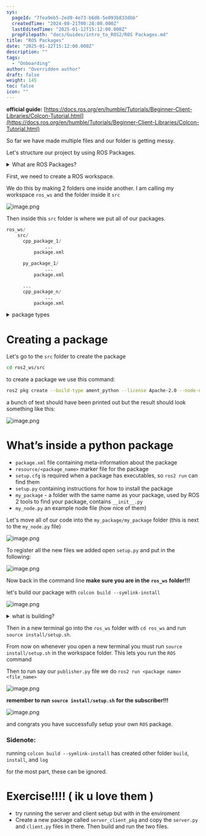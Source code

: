 ```yaml
---
sys:
  pageId: "7fea9eb5-2ed9-4e73-b6d6-5e093b833dbb"
  createdTime: "2024-08-21T00:28:00.000Z"
  lastEditedTime: "2025-01-12T15:12:00.000Z"
  propFilepath: "docs/Guides/intro_to_ROS2/ROS Packages.md"
title: "ROS Packages"
date: "2025-01-12T15:12:00.000Z"
description: ""
tags:
  - "Onboarding"
author: "Overridden author"
draft: false
weight: 145
toc: false
icon: ""
---
```


**official guide:** [https://docs.ros.org/en/humble/Tutorials/Beginner-Client-Libraries/Colcon-Tutorial.html](https://docs.ros.org/en/humble/Tutorials/Beginner-Client-Libraries/Colcon-Tutorial.html)

So far we have made multiple files and our folder is getting messy.

Let's structure our project by using ROS Packages.

<details>

<summary>What are ROS Packages?</summary>

ROS Packages are, as the name implies, packages of code that are highly sharable between ROS developers.

They consist of a folder, `package.xml` file, and source code

```python
      cpp_package_1/
		      ... imagine much code files here ..
          package.xml
```

</details>

First, we need to create a ROS workspace.

We do this by making 2 folders one inside another. I am calling my workspace `ros_ws` and the folder inside it `src`

![image.png](https://prod-files-secure.s3.us-west-2.amazonaws.com/d518164a-d88e-44d1-a4ee-3adb3bd8bce0/70706947-fd18-4537-a67b-e12946812d31/image.png?X-Amz-Algorithm=AWS4-HMAC-SHA256&X-Amz-Content-Sha256=UNSIGNED-PAYLOAD&X-Amz-Credential=ASIAZI2LB4666PCIWW7P%2F20250627%2Fus-west-2%2Fs3%2Faws4_request&X-Amz-Date=20250627T140908Z&X-Amz-Expires=3600&X-Amz-Security-Token=IQoJb3JpZ2luX2VjEH0aCXVzLXdlc3QtMiJGMEQCIGVGzgJvwyqxAryWLB4%2BxKnbAhU8%2FUwZSIxGt3%2FQE7pDAiArBxCQktwYsUv9ZZAbU5SHHfSV09b8FL1S9IeLhwbjgCr%2FAwh2EAAaDDYzNzQyMzE4MzgwNSIMfeGRaVKNrf3CsgAmKtwDbq4Bz1MGFVYWql12ahSTrU3irsqeVfyUsWwaiIVLeXKRs9rOd4hQ50%2BauKKpHV9TOlZtXdg82%2Bo263fYHMi%2BTls9Siofs%2Bt5y0sLTmHd9j24FCkkT5QSytgyqEPJppWIwqf%2B9y55yOqW4IipTORUvOnq7Xj6EhwuQMlKDKFm8JGKDFd8YmWEQbqvje2sJGoXIdelWZVFbag8RDv7dShXjMxgd0LN2DOJwtjLKx7bS7Gc8hkDEeTtKUIXg7zLEmtOiHy5rCnjpMMFj1hpuX6E3lE7x54xARFYcUwTK%2BtmZtylT7fE0tZeaemEOiJINmEMgsY5YVdvg9BjC5ZbdyqGDjlfUacBuHlBB9E%2FfZg%2BBUB0mH9uKd%2FcB%2BRID3Y7zokyFXFAAAsp91d4pYO9wMCyxsqBnOb4OPetD2ihT9G8w30M5Dg2bPGxXx6baQd7pVL5JnFoB84Fk6XqkQsiOkbfU%2FSuTDOrhWgrMgB0JxLyJVYw2FJst%2FmYp32vV9gbXzDxnOyxlV4yB10wo5XnIdBiYCHto7hBRAzuWh6zLrnXUl4CZnj%2Fh27adGQy3ZgZ8hoRuT282RNAPfGLoZDWqgqg63suU0032l2ADIE4Pmr9OpTgn7PaBhU1%2B%2BMMd70w6aX6wgY6pgEK3VtHSplEIPMsQyM%2BJzIUFRXv8mNS5cu93R4GXINLnJAa6Gl%2FcvCc8jkfxm5x%2FqwGeWPS2iXb1g0qcWRxTNBQLerSvFCLNOwDJiV6%2FoXQBe6dThSZTsTKtAqMP252rZIrZu8OfHZdJkzsm%2B8MtGFLJmQlpijfKmcpMneMWGncLw3148LQaQoEXeScHgs4juOqCGgI8Kk51v1cdfrmM9JmBGYub5Y2&X-Amz-Signature=a7f567813606aec0132f404fe1c5c87e29b4b797ab345e76e2e000376cf147cf&X-Amz-SignedHeaders=host&x-amz-checksum-mode=ENABLED&x-id=GetObject)

Then inside this `src` folder is where we put all of our packages.

```python
ros_ws/
    src/
      cpp_package_1/
		      ...
          package.xml

      py_package_1/
		      ...
          package.xml

      ...
      cpp_package_n/
		      ...
          package.xml

```

<details>

<summary>package types</summary>

packages can be either `C++` or python.

the intern file structure is different for each but for this guide we will stick to creating python packages

</details>

# Creating a package

Let's go to the `src` folder to create the package

```bash
cd ros2_ws/src
```

to create a package we use this command:

```bash
ros2 pkg create --build-type ament_python --license Apache-2.0 --node-name my_node my_package
```

a bunch of text should have been printed out but the result should look something like this:

![image.png](https://prod-files-secure.s3.us-west-2.amazonaws.com/d518164a-d88e-44d1-a4ee-3adb3bd8bce0/e6cf1e3f-8512-4a3e-b131-079f800bf3e8/image.png?X-Amz-Algorithm=AWS4-HMAC-SHA256&X-Amz-Content-Sha256=UNSIGNED-PAYLOAD&X-Amz-Credential=ASIAZI2LB4666PCIWW7P%2F20250627%2Fus-west-2%2Fs3%2Faws4_request&X-Amz-Date=20250627T140908Z&X-Amz-Expires=3600&X-Amz-Security-Token=IQoJb3JpZ2luX2VjEH0aCXVzLXdlc3QtMiJGMEQCIGVGzgJvwyqxAryWLB4%2BxKnbAhU8%2FUwZSIxGt3%2FQE7pDAiArBxCQktwYsUv9ZZAbU5SHHfSV09b8FL1S9IeLhwbjgCr%2FAwh2EAAaDDYzNzQyMzE4MzgwNSIMfeGRaVKNrf3CsgAmKtwDbq4Bz1MGFVYWql12ahSTrU3irsqeVfyUsWwaiIVLeXKRs9rOd4hQ50%2BauKKpHV9TOlZtXdg82%2Bo263fYHMi%2BTls9Siofs%2Bt5y0sLTmHd9j24FCkkT5QSytgyqEPJppWIwqf%2B9y55yOqW4IipTORUvOnq7Xj6EhwuQMlKDKFm8JGKDFd8YmWEQbqvje2sJGoXIdelWZVFbag8RDv7dShXjMxgd0LN2DOJwtjLKx7bS7Gc8hkDEeTtKUIXg7zLEmtOiHy5rCnjpMMFj1hpuX6E3lE7x54xARFYcUwTK%2BtmZtylT7fE0tZeaemEOiJINmEMgsY5YVdvg9BjC5ZbdyqGDjlfUacBuHlBB9E%2FfZg%2BBUB0mH9uKd%2FcB%2BRID3Y7zokyFXFAAAsp91d4pYO9wMCyxsqBnOb4OPetD2ihT9G8w30M5Dg2bPGxXx6baQd7pVL5JnFoB84Fk6XqkQsiOkbfU%2FSuTDOrhWgrMgB0JxLyJVYw2FJst%2FmYp32vV9gbXzDxnOyxlV4yB10wo5XnIdBiYCHto7hBRAzuWh6zLrnXUl4CZnj%2Fh27adGQy3ZgZ8hoRuT282RNAPfGLoZDWqgqg63suU0032l2ADIE4Pmr9OpTgn7PaBhU1%2B%2BMMd70w6aX6wgY6pgEK3VtHSplEIPMsQyM%2BJzIUFRXv8mNS5cu93R4GXINLnJAa6Gl%2FcvCc8jkfxm5x%2FqwGeWPS2iXb1g0qcWRxTNBQLerSvFCLNOwDJiV6%2FoXQBe6dThSZTsTKtAqMP252rZIrZu8OfHZdJkzsm%2B8MtGFLJmQlpijfKmcpMneMWGncLw3148LQaQoEXeScHgs4juOqCGgI8Kk51v1cdfrmM9JmBGYub5Y2&X-Amz-Signature=c86aedbe7fef0c0762456c93cee3d5a96e4b7756b64eb40062305651133a6b0a&X-Amz-SignedHeaders=host&x-amz-checksum-mode=ENABLED&x-id=GetObject)

# What’s inside a python package

- `package.xml` file containing meta-information about the package
- `resource/<package_name>` marker file for the package
- `setup.cfg` is required when a package has executables, so `ros2 run` can find them
- `setup.py` containing instructions for how to install the package
- `my_package` - a folder with the same name as your package, used by ROS 2 tools to find your package, contains `__init__.py`
- `my_node.py` an example node file (how nice of them)

Let's move all of our code into the `my_package/my_package` folder (this is next to the `my_node.py` file)

![image.png](https://prod-files-secure.s3.us-west-2.amazonaws.com/d518164a-d88e-44d1-a4ee-3adb3bd8bce0/9ce58f11-0da9-4d3e-b86d-506a9685d378/image.png?X-Amz-Algorithm=AWS4-HMAC-SHA256&X-Amz-Content-Sha256=UNSIGNED-PAYLOAD&X-Amz-Credential=ASIAZI2LB4666PCIWW7P%2F20250627%2Fus-west-2%2Fs3%2Faws4_request&X-Amz-Date=20250627T140908Z&X-Amz-Expires=3600&X-Amz-Security-Token=IQoJb3JpZ2luX2VjEH0aCXVzLXdlc3QtMiJGMEQCIGVGzgJvwyqxAryWLB4%2BxKnbAhU8%2FUwZSIxGt3%2FQE7pDAiArBxCQktwYsUv9ZZAbU5SHHfSV09b8FL1S9IeLhwbjgCr%2FAwh2EAAaDDYzNzQyMzE4MzgwNSIMfeGRaVKNrf3CsgAmKtwDbq4Bz1MGFVYWql12ahSTrU3irsqeVfyUsWwaiIVLeXKRs9rOd4hQ50%2BauKKpHV9TOlZtXdg82%2Bo263fYHMi%2BTls9Siofs%2Bt5y0sLTmHd9j24FCkkT5QSytgyqEPJppWIwqf%2B9y55yOqW4IipTORUvOnq7Xj6EhwuQMlKDKFm8JGKDFd8YmWEQbqvje2sJGoXIdelWZVFbag8RDv7dShXjMxgd0LN2DOJwtjLKx7bS7Gc8hkDEeTtKUIXg7zLEmtOiHy5rCnjpMMFj1hpuX6E3lE7x54xARFYcUwTK%2BtmZtylT7fE0tZeaemEOiJINmEMgsY5YVdvg9BjC5ZbdyqGDjlfUacBuHlBB9E%2FfZg%2BBUB0mH9uKd%2FcB%2BRID3Y7zokyFXFAAAsp91d4pYO9wMCyxsqBnOb4OPetD2ihT9G8w30M5Dg2bPGxXx6baQd7pVL5JnFoB84Fk6XqkQsiOkbfU%2FSuTDOrhWgrMgB0JxLyJVYw2FJst%2FmYp32vV9gbXzDxnOyxlV4yB10wo5XnIdBiYCHto7hBRAzuWh6zLrnXUl4CZnj%2Fh27adGQy3ZgZ8hoRuT282RNAPfGLoZDWqgqg63suU0032l2ADIE4Pmr9OpTgn7PaBhU1%2B%2BMMd70w6aX6wgY6pgEK3VtHSplEIPMsQyM%2BJzIUFRXv8mNS5cu93R4GXINLnJAa6Gl%2FcvCc8jkfxm5x%2FqwGeWPS2iXb1g0qcWRxTNBQLerSvFCLNOwDJiV6%2FoXQBe6dThSZTsTKtAqMP252rZIrZu8OfHZdJkzsm%2B8MtGFLJmQlpijfKmcpMneMWGncLw3148LQaQoEXeScHgs4juOqCGgI8Kk51v1cdfrmM9JmBGYub5Y2&X-Amz-Signature=eda74515c64bc6fee1ea4ac3024d9176f84c054a56b1d439aac93924428ce6c8&X-Amz-SignedHeaders=host&x-amz-checksum-mode=ENABLED&x-id=GetObject)

To register all the new files we added open `setup.py` and put in the following:

![image.png](https://prod-files-secure.s3.us-west-2.amazonaws.com/d518164a-d88e-44d1-a4ee-3adb3bd8bce0/1cd7c262-4cae-4496-9d75-c178537d24a2/image.png?X-Amz-Algorithm=AWS4-HMAC-SHA256&X-Amz-Content-Sha256=UNSIGNED-PAYLOAD&X-Amz-Credential=ASIAZI2LB4666PCIWW7P%2F20250627%2Fus-west-2%2Fs3%2Faws4_request&X-Amz-Date=20250627T140908Z&X-Amz-Expires=3600&X-Amz-Security-Token=IQoJb3JpZ2luX2VjEH0aCXVzLXdlc3QtMiJGMEQCIGVGzgJvwyqxAryWLB4%2BxKnbAhU8%2FUwZSIxGt3%2FQE7pDAiArBxCQktwYsUv9ZZAbU5SHHfSV09b8FL1S9IeLhwbjgCr%2FAwh2EAAaDDYzNzQyMzE4MzgwNSIMfeGRaVKNrf3CsgAmKtwDbq4Bz1MGFVYWql12ahSTrU3irsqeVfyUsWwaiIVLeXKRs9rOd4hQ50%2BauKKpHV9TOlZtXdg82%2Bo263fYHMi%2BTls9Siofs%2Bt5y0sLTmHd9j24FCkkT5QSytgyqEPJppWIwqf%2B9y55yOqW4IipTORUvOnq7Xj6EhwuQMlKDKFm8JGKDFd8YmWEQbqvje2sJGoXIdelWZVFbag8RDv7dShXjMxgd0LN2DOJwtjLKx7bS7Gc8hkDEeTtKUIXg7zLEmtOiHy5rCnjpMMFj1hpuX6E3lE7x54xARFYcUwTK%2BtmZtylT7fE0tZeaemEOiJINmEMgsY5YVdvg9BjC5ZbdyqGDjlfUacBuHlBB9E%2FfZg%2BBUB0mH9uKd%2FcB%2BRID3Y7zokyFXFAAAsp91d4pYO9wMCyxsqBnOb4OPetD2ihT9G8w30M5Dg2bPGxXx6baQd7pVL5JnFoB84Fk6XqkQsiOkbfU%2FSuTDOrhWgrMgB0JxLyJVYw2FJst%2FmYp32vV9gbXzDxnOyxlV4yB10wo5XnIdBiYCHto7hBRAzuWh6zLrnXUl4CZnj%2Fh27adGQy3ZgZ8hoRuT282RNAPfGLoZDWqgqg63suU0032l2ADIE4Pmr9OpTgn7PaBhU1%2B%2BMMd70w6aX6wgY6pgEK3VtHSplEIPMsQyM%2BJzIUFRXv8mNS5cu93R4GXINLnJAa6Gl%2FcvCc8jkfxm5x%2FqwGeWPS2iXb1g0qcWRxTNBQLerSvFCLNOwDJiV6%2FoXQBe6dThSZTsTKtAqMP252rZIrZu8OfHZdJkzsm%2B8MtGFLJmQlpijfKmcpMneMWGncLw3148LQaQoEXeScHgs4juOqCGgI8Kk51v1cdfrmM9JmBGYub5Y2&X-Amz-Signature=d84c3442c2dd7d974f1ef826666f9a3d083bb38543a4bf59cffd203bd2577ce8&X-Amz-SignedHeaders=host&x-amz-checksum-mode=ENABLED&x-id=GetObject)

Now back in the command line **make sure you are in the** **`ros_ws`** **folder!!!**

let's build our package with `colcon build --symlink-install`

![image.png](https://prod-files-secure.s3.us-west-2.amazonaws.com/d518164a-d88e-44d1-a4ee-3adb3bd8bce0/2f2a0d27-b173-48fd-b189-5f5c0ce65619/image.png?X-Amz-Algorithm=AWS4-HMAC-SHA256&X-Amz-Content-Sha256=UNSIGNED-PAYLOAD&X-Amz-Credential=ASIAZI2LB4666PCIWW7P%2F20250627%2Fus-west-2%2Fs3%2Faws4_request&X-Amz-Date=20250627T140908Z&X-Amz-Expires=3600&X-Amz-Security-Token=IQoJb3JpZ2luX2VjEH0aCXVzLXdlc3QtMiJGMEQCIGVGzgJvwyqxAryWLB4%2BxKnbAhU8%2FUwZSIxGt3%2FQE7pDAiArBxCQktwYsUv9ZZAbU5SHHfSV09b8FL1S9IeLhwbjgCr%2FAwh2EAAaDDYzNzQyMzE4MzgwNSIMfeGRaVKNrf3CsgAmKtwDbq4Bz1MGFVYWql12ahSTrU3irsqeVfyUsWwaiIVLeXKRs9rOd4hQ50%2BauKKpHV9TOlZtXdg82%2Bo263fYHMi%2BTls9Siofs%2Bt5y0sLTmHd9j24FCkkT5QSytgyqEPJppWIwqf%2B9y55yOqW4IipTORUvOnq7Xj6EhwuQMlKDKFm8JGKDFd8YmWEQbqvje2sJGoXIdelWZVFbag8RDv7dShXjMxgd0LN2DOJwtjLKx7bS7Gc8hkDEeTtKUIXg7zLEmtOiHy5rCnjpMMFj1hpuX6E3lE7x54xARFYcUwTK%2BtmZtylT7fE0tZeaemEOiJINmEMgsY5YVdvg9BjC5ZbdyqGDjlfUacBuHlBB9E%2FfZg%2BBUB0mH9uKd%2FcB%2BRID3Y7zokyFXFAAAsp91d4pYO9wMCyxsqBnOb4OPetD2ihT9G8w30M5Dg2bPGxXx6baQd7pVL5JnFoB84Fk6XqkQsiOkbfU%2FSuTDOrhWgrMgB0JxLyJVYw2FJst%2FmYp32vV9gbXzDxnOyxlV4yB10wo5XnIdBiYCHto7hBRAzuWh6zLrnXUl4CZnj%2Fh27adGQy3ZgZ8hoRuT282RNAPfGLoZDWqgqg63suU0032l2ADIE4Pmr9OpTgn7PaBhU1%2B%2BMMd70w6aX6wgY6pgEK3VtHSplEIPMsQyM%2BJzIUFRXv8mNS5cu93R4GXINLnJAa6Gl%2FcvCc8jkfxm5x%2FqwGeWPS2iXb1g0qcWRxTNBQLerSvFCLNOwDJiV6%2FoXQBe6dThSZTsTKtAqMP252rZIrZu8OfHZdJkzsm%2B8MtGFLJmQlpijfKmcpMneMWGncLw3148LQaQoEXeScHgs4juOqCGgI8Kk51v1cdfrmM9JmBGYub5Y2&X-Amz-Signature=59118911ccf06539b4d55ed9cb24ce3a29bedc69b4ff538a871212bfbc3f14a1&X-Amz-SignedHeaders=host&x-amz-checksum-mode=ENABLED&x-id=GetObject)

<details>

<summary>what is building?</summary>

if you are a CS major at Rose-Hulman you will learn the answer to this in CSSE132

but TLDR; is it combines all the code files into one program that can be run easily 

</details>

Then in a new terminal go into the `ros_ws` folder with `cd ros_ws` and run `source install/setup.sh`. 

From now on whenever you open a new terminal you must run `source install/setup.sh` in the workspace folder. This lets you run the `ROS` command

Then to run say our `publisher.py` file we do `ros2 run <package name> <file_name>`

![image.png](https://prod-files-secure.s3.us-west-2.amazonaws.com/d518164a-d88e-44d1-a4ee-3adb3bd8bce0/4f4b1219-3a44-4632-aa0a-ce3471699f59/image.png?X-Amz-Algorithm=AWS4-HMAC-SHA256&X-Amz-Content-Sha256=UNSIGNED-PAYLOAD&X-Amz-Credential=ASIAZI2LB4666PCIWW7P%2F20250627%2Fus-west-2%2Fs3%2Faws4_request&X-Amz-Date=20250627T140908Z&X-Amz-Expires=3600&X-Amz-Security-Token=IQoJb3JpZ2luX2VjEH0aCXVzLXdlc3QtMiJGMEQCIGVGzgJvwyqxAryWLB4%2BxKnbAhU8%2FUwZSIxGt3%2FQE7pDAiArBxCQktwYsUv9ZZAbU5SHHfSV09b8FL1S9IeLhwbjgCr%2FAwh2EAAaDDYzNzQyMzE4MzgwNSIMfeGRaVKNrf3CsgAmKtwDbq4Bz1MGFVYWql12ahSTrU3irsqeVfyUsWwaiIVLeXKRs9rOd4hQ50%2BauKKpHV9TOlZtXdg82%2Bo263fYHMi%2BTls9Siofs%2Bt5y0sLTmHd9j24FCkkT5QSytgyqEPJppWIwqf%2B9y55yOqW4IipTORUvOnq7Xj6EhwuQMlKDKFm8JGKDFd8YmWEQbqvje2sJGoXIdelWZVFbag8RDv7dShXjMxgd0LN2DOJwtjLKx7bS7Gc8hkDEeTtKUIXg7zLEmtOiHy5rCnjpMMFj1hpuX6E3lE7x54xARFYcUwTK%2BtmZtylT7fE0tZeaemEOiJINmEMgsY5YVdvg9BjC5ZbdyqGDjlfUacBuHlBB9E%2FfZg%2BBUB0mH9uKd%2FcB%2BRID3Y7zokyFXFAAAsp91d4pYO9wMCyxsqBnOb4OPetD2ihT9G8w30M5Dg2bPGxXx6baQd7pVL5JnFoB84Fk6XqkQsiOkbfU%2FSuTDOrhWgrMgB0JxLyJVYw2FJst%2FmYp32vV9gbXzDxnOyxlV4yB10wo5XnIdBiYCHto7hBRAzuWh6zLrnXUl4CZnj%2Fh27adGQy3ZgZ8hoRuT282RNAPfGLoZDWqgqg63suU0032l2ADIE4Pmr9OpTgn7PaBhU1%2B%2BMMd70w6aX6wgY6pgEK3VtHSplEIPMsQyM%2BJzIUFRXv8mNS5cu93R4GXINLnJAa6Gl%2FcvCc8jkfxm5x%2FqwGeWPS2iXb1g0qcWRxTNBQLerSvFCLNOwDJiV6%2FoXQBe6dThSZTsTKtAqMP252rZIrZu8OfHZdJkzsm%2B8MtGFLJmQlpijfKmcpMneMWGncLw3148LQaQoEXeScHgs4juOqCGgI8Kk51v1cdfrmM9JmBGYub5Y2&X-Amz-Signature=3b0443115e8fc8b20750efec5924c5c1566dd036538edd6e1c944b04608b1726&X-Amz-SignedHeaders=host&x-amz-checksum-mode=ENABLED&x-id=GetObject)

**remember to run** **`source install/setup.sh`** **for the subscriber!!!**

![image.png](https://prod-files-secure.s3.us-west-2.amazonaws.com/d518164a-d88e-44d1-a4ee-3adb3bd8bce0/02121119-dad4-49ec-8356-c956108b4243/image.png?X-Amz-Algorithm=AWS4-HMAC-SHA256&X-Amz-Content-Sha256=UNSIGNED-PAYLOAD&X-Amz-Credential=ASIAZI2LB4666PCIWW7P%2F20250627%2Fus-west-2%2Fs3%2Faws4_request&X-Amz-Date=20250627T140908Z&X-Amz-Expires=3600&X-Amz-Security-Token=IQoJb3JpZ2luX2VjEH0aCXVzLXdlc3QtMiJGMEQCIGVGzgJvwyqxAryWLB4%2BxKnbAhU8%2FUwZSIxGt3%2FQE7pDAiArBxCQktwYsUv9ZZAbU5SHHfSV09b8FL1S9IeLhwbjgCr%2FAwh2EAAaDDYzNzQyMzE4MzgwNSIMfeGRaVKNrf3CsgAmKtwDbq4Bz1MGFVYWql12ahSTrU3irsqeVfyUsWwaiIVLeXKRs9rOd4hQ50%2BauKKpHV9TOlZtXdg82%2Bo263fYHMi%2BTls9Siofs%2Bt5y0sLTmHd9j24FCkkT5QSytgyqEPJppWIwqf%2B9y55yOqW4IipTORUvOnq7Xj6EhwuQMlKDKFm8JGKDFd8YmWEQbqvje2sJGoXIdelWZVFbag8RDv7dShXjMxgd0LN2DOJwtjLKx7bS7Gc8hkDEeTtKUIXg7zLEmtOiHy5rCnjpMMFj1hpuX6E3lE7x54xARFYcUwTK%2BtmZtylT7fE0tZeaemEOiJINmEMgsY5YVdvg9BjC5ZbdyqGDjlfUacBuHlBB9E%2FfZg%2BBUB0mH9uKd%2FcB%2BRID3Y7zokyFXFAAAsp91d4pYO9wMCyxsqBnOb4OPetD2ihT9G8w30M5Dg2bPGxXx6baQd7pVL5JnFoB84Fk6XqkQsiOkbfU%2FSuTDOrhWgrMgB0JxLyJVYw2FJst%2FmYp32vV9gbXzDxnOyxlV4yB10wo5XnIdBiYCHto7hBRAzuWh6zLrnXUl4CZnj%2Fh27adGQy3ZgZ8hoRuT282RNAPfGLoZDWqgqg63suU0032l2ADIE4Pmr9OpTgn7PaBhU1%2B%2BMMd70w6aX6wgY6pgEK3VtHSplEIPMsQyM%2BJzIUFRXv8mNS5cu93R4GXINLnJAa6Gl%2FcvCc8jkfxm5x%2FqwGeWPS2iXb1g0qcWRxTNBQLerSvFCLNOwDJiV6%2FoXQBe6dThSZTsTKtAqMP252rZIrZu8OfHZdJkzsm%2B8MtGFLJmQlpijfKmcpMneMWGncLw3148LQaQoEXeScHgs4juOqCGgI8Kk51v1cdfrmM9JmBGYub5Y2&X-Amz-Signature=fecfea8cadb619d37d67c445dd9e5471f9babc112048437b02a7ea2598eb2420&X-Amz-SignedHeaders=host&x-amz-checksum-mode=ENABLED&x-id=GetObject)

and congrats you have successfully setup your own `ROS` package.

### Sidenote:

running `colcon build --symlink-install` has created other folder `build`, `install`, and `log`

for the most part, these can be ignored.

# Exercise!!!! ( ik u love them )

- try running the server and client setup but with in the enviroment
- Create a new package called `server_client_pkg` and copy the `server.py` and `client.py` files in there. Then build and run the two files.
